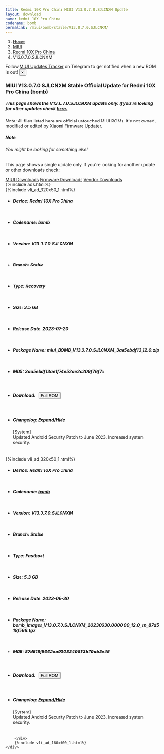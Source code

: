 ```yaml
---
title: Redmi 10X Pro China MIUI V13.0.7.0.SJLCNXM Update
layout: download
name: Redmi 10X Pro China
codename: bomb
permalink: /miui/bomb/stable/V13.0.7.0.SJLCNXM/
---
```

<nav aria-label="breadcrumb">
    <ol class="breadcrumb">
        <li class="breadcrumb-item"><a href="/">Home</a></li>
        <li class="breadcrumb-item"><a href="/miui/">MIUI</a></li>
        <li class="breadcrumb-item"><a href="/miui/bomb/">Redmi 10X Pro China</a></li>
        <li class="breadcrumb-item active" aria-current="page">V13.0.7.0.SJLCNXM</li>
    </ol>
</nav>
<div class="alert alert-primary alert-dismissible fade show" role="alert">
    Follow <a href="https://t.me/MIUIUpdatesTracker" class="alert-link">MIUI Updates Tracker</a> on Telegram to get
    notified when a new ROM is out!
    <button type="button" class="close" data-dismiss="alert" aria-label="Close">
        <span aria-hidden="true">&times;</span>
    </button>
</div>
<div class="col-12 mx-auto">
    <h3 class="title bg-light p-2 rounded">MIUI V13.0.7.0.SJLCNXM Stable Official Update for Redmi 10X Pro China (bomb)</h3>
    <h5>This page shows the V13.0.7.0.SJLCNXM update only. If you're looking for other updates check
        <a href="/miui/bomb/">here.</a></h5>
    <p><i>Note: </i>All files listed here are official untouched MIUI ROMs.
        It's not owned, modified or edited by Xiaomi Firmware Updater.</p>
    <div class="card">
        <div class="card-body">
            <h5 class="card-title">Note</h5>
            <h6 class="card-subtitle mb-2 text-muted">You might be looking for something else!</h6>
            <p class="card-text">This page shows a single update only.
                If you're looking for another update or other downloads check:</p>
            <a href="/miui/" class="card-link">MIUI Downloads</a>
            <a href="/firmware/" class="card-link">Firmware Downloads</a>
            <a href="/vendor/" class="card-link">Vendor Downloads</a>
        </div>
    </div>
    {%include ads.html%}
    <div class="row justify-content-center">
        <div class="col-10" id="downloads">
                    <div class="card card-body">
            {%include vli_ad_320x50_1.html%}
            <ul class="list-unstyled">
                <li style="padding-bottom: 10px;">
                    <h5><b>Device: </b>Redmi 10X Pro China</h5>
                </li>
                <li style="padding-bottom: 10px;">
                    <h5><b>Codename: </b> <a href="/miui/bomb/" target="_blank">bomb</a> </h5>
                </li>
                <li style="padding-bottom: 10px;">
                    <h5><b>Version: </b>V13.0.7.0.SJLCNXM</h5>
                </li>
                <li style="padding-bottom: 10px;">
                    <h5><b>Branch: </b>Stable</h5>
                </li>
                <li style="padding-bottom: 10px;">
                    <h5><b>Type: </b>Recovery</h5>
                </li>
                <li style="padding-bottom: 10px;">
                    <h5><b>Size: </b>3.5 GB</h5>
                </li>
                <li style="padding-bottom: 10px;">
                    <h5><b>Release Date: </b>2023-07-20</h5>
                </li>
                <li style="padding-bottom: 10px;">
                    <h5><b>Package Name: </b><span id="filename" class="text-dark">miui_BOMB_V13.0.7.0.SJLCNXM_3aa5ebdf13_12.0.zip</span></h5>
                </li>
                <li style="padding-bottom: 10px;">
                    <h5><b>MD5: </b><span id="md5" class="text-muted">3aa5ebdf13ae1f74e52ae2d209f76f7c</span></h5>
                </li>
                <li style="padding-bottom: 10px;">
                    <h5><b>Download: </b><button type="button" id="download" class="btn btn-primary" style="margin: 7px;"
                            onclick="window.open('https://bigota.d.miui.com/V13.0.7.0.SJLCNXM/miui_BOMB_V13.0.7.0.SJLCNXM_3aa5ebdf13_12.0.zip', '_blank');"><i class="fa fa-download"></i> Full ROM</button></h5>
                </li>
                <li style="padding-bottom: 10px;">
                    <h5><b>Changelog: </b><a href="#bomb_1_changelog" data-toggle="collapse" role="button"
                            aria-expanded="false" aria-controls="bomb_1_changelog"> <i class="fa fa-arrow-down"
                                aria-hidden="true"></i> Expand/Hide</a></h5>
                    <div class="collapse" id="bomb_1_changelog">
                        <p id="changelog_text">[System]<br>Updated Android Security Patch to June 2023. Increased system security.</p>
                    </div>
                </li>
            </ul>
        </div>
        <div class="card card-body">
            {%include vli_ad_320x50_1.html%}
            <ul class="list-unstyled">
                <li style="padding-bottom: 10px;">
                    <h5><b>Device: </b>Redmi 10X Pro China</h5>
                </li>
                <li style="padding-bottom: 10px;">
                    <h5><b>Codename: </b> <a href="/miui/bomb/" target="_blank">bomb</a> </h5>
                </li>
                <li style="padding-bottom: 10px;">
                    <h5><b>Version: </b>V13.0.7.0.SJLCNXM</h5>
                </li>
                <li style="padding-bottom: 10px;">
                    <h5><b>Branch: </b>Stable</h5>
                </li>
                <li style="padding-bottom: 10px;">
                    <h5><b>Type: </b>Fastboot</h5>
                </li>
                <li style="padding-bottom: 10px;">
                    <h5><b>Size: </b>5.3 GB</h5>
                </li>
                <li style="padding-bottom: 10px;">
                    <h5><b>Release Date: </b>2023-06-30</h5>
                </li>
                <li style="padding-bottom: 10px;">
                    <h5><b>Package Name: </b><span id="filename" class="text-dark">bomb_images_V13.0.7.0.SJLCNXM_20230630.0000.00_12.0_cn_87d518f566.tgz</span></h5>
                </li>
                <li style="padding-bottom: 10px;">
                    <h5><b>MD5: </b><span id="md5" class="text-muted">87d518f5662ea9308349853b79ab3c45</span></h5>
                </li>
                <li style="padding-bottom: 10px;">
                    <h5><b>Download: </b><button type="button" id="download" class="btn btn-primary" style="margin: 7px;"
                            onclick="window.open('https://bigota.d.miui.com/V13.0.7.0.SJLCNXM/bomb_images_V13.0.7.0.SJLCNXM_20230630.0000.00_12.0_cn_87d518f566.tgz', '_blank');"><i class="fa fa-download"></i> Full ROM</button></h5>
                </li>
                <li style="padding-bottom: 10px;">
                    <h5><b>Changelog: </b><a href="#bomb_2_changelog" data-toggle="collapse" role="button"
                            aria-expanded="false" aria-controls="bomb_2_changelog"> <i class="fa fa-arrow-down"
                                aria-hidden="true"></i> Expand/Hide</a></h5>
                    <div class="collapse" id="bomb_2_changelog">
                        <p id="changelog_text">[System]<br>Updated Android Security Patch to June 2023. Increased system security.</p>
                    </div>
                </li>
            </ul>
        </div>

        </div>
        {%include vli_ad_160x600_1.html%}
    </div>
</div>
